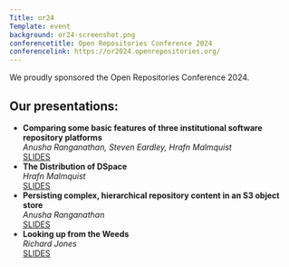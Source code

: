 ```yaml
---
Title: or24
Template: event
background: or24-screenshot.png
conferencetitle: Open Repositories Conference 2024
conferencelink: https://or2024.openrepositories.org/
---
```


We proudly sponsored the Open Repositories Conference 2024.

## Our presentations:

* **Comparing some basic features of three institutional software repository platforms**  
  _Anusha Ranganathan, Steven Eardley, Hrafn Malmquist_  
  <a href="{static}/assets/repositories.pdf" class="tag tag--green" title="Slides for 'Comparing some basic features...' presentation">SLIDES</a>
* **The Distribution of DSpace**     
  _Hrafn Malmquist_  
  <a href="{static}/assets/DSpace.pdf" class="tag tag--green" title="Slides for 'Distribution of D Space' presentation">SLIDES</a>
* **Persisting complex, hierarchical repository content in an S3 object store**     
  _Anusha Ranganathan_  
  <a href="{static}/assets/S3ObjectStore.pdf" class="tag tag--green" title="Slides for 'Presisting complex, hierarchical repository content...' presentation">SLIDES</a>
* **Looking up from the Weeds**      
  _Richard Jones_  
  <a href="{static}/assets/Weeds.pdf" class="tag tag--green" title="Slides for 'Looking up from the Weeds' presentation">SLIDES</a>
